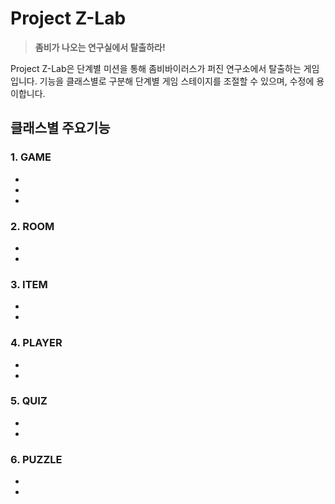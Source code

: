 # Project Z-Lab
> **좀비가 나오는 연구실에서 탈출하라!**

Project Z-Lab은 단계별 미션을 통해 좀비바이러스가 퍼진 연구소에서 탈출하는 게임입니다. 기능을 클래스별로 구분해 단계별 게임 스테이지를 조절할 수 있으며, 수정에 용이합니다.

## 클래스별 주요기능

### 1. GAME
-
-
-

### 2. ROOM
-
-

### 3. ITEM
-
-

### 4. PLAYER
-
-

### 5. QUIZ
-
-

### 6. PUZZLE
-
-
